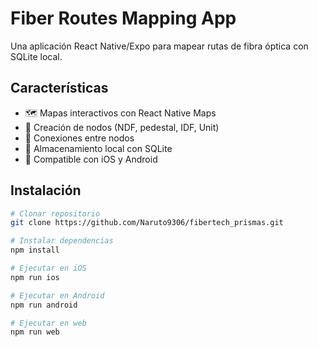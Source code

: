 # Fiber Routes Mapping App

Una aplicación React Native/Expo para mapear rutas de fibra óptica con SQLite local.

## Características

- 🗺️ Mapas interactivos con React Native Maps
- 📍 Creación de nodos (NDF, pedestal, IDF, Unit)
- 🔗 Conexiones entre nodos
- 💾 Almacenamiento local con SQLite
- 📱 Compatible con iOS y Android

## Instalación

```bash
# Clonar repositorio
git clone https://github.com/Naruto9306/fibertech_prismas.git

# Instalar dependencias
npm install

# Ejecutar en iOS
npm run ios

# Ejecutar en Android
npm run android

# Ejecutar en web
npm run web
